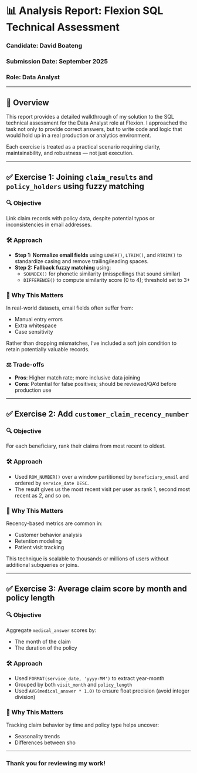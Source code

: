 # 📊 Analysis Report: Flexion SQL Technical Assessment

### Candidate: David Boateng 
### Submission Date: September 2025  
### Role: Data Analyst  

---

## 📝 Overview

This report provides a detailed walkthrough of my solution to the SQL technical assessment for the Data Analyst role at Flexion. I approached the task not only to provide correct answers, but to write code and logic that would hold up in a real production or analytics environment.

Each exercise is treated as a practical scenario requiring clarity, maintainability, and robustness — not just execution.

---

## ✅ Exercise 1: Joining `claim_results` and `policy_holders` using fuzzy matching

### 🔍 Objective

Link claim records with policy data, despite potential typos or inconsistencies in email addresses.

### 🛠️ Approach

- **Step 1: Normalize email fields** using `LOWER()`, `LTRIM()`, and `RTRIM()` to standardize casing and remove trailing/leading spaces.
- **Step 2: Fallback fuzzy matching** using:
  - `SOUNDEX()` for phonetic similarity (misspellings that sound similar)
  - `DIFFERENCE()` to compute similarity score (0 to 4); threshold set to 3+

### 🧠 Why This Matters

In real-world datasets, email fields often suffer from:
- Manual entry errors
- Extra whitespace
- Case sensitivity

Rather than dropping mismatches, I’ve included a soft join condition to retain potentially valuable records.

### ⚖️ Trade-offs

- **Pros**: Higher match rate; more inclusive data joining
- **Cons**: Potential for false positives; should be reviewed/QA’d before production use

---

## ✅ Exercise 2: Add `customer_claim_recency_number`

### 🔍 Objective

For each beneficiary, rank their claims from most recent to oldest.

### 🛠️ Approach

- Used `ROW_NUMBER()` over a window partitioned by `beneficiary_email` and ordered by `service_date DESC`.
- The result gives us the most recent visit per user as rank 1, second most recent as 2, and so on.

### 🧠 Why This Matters

Recency-based metrics are common in:
- Customer behavior analysis
- Retention modeling
- Patient visit tracking

This technique is scalable to thousands or millions of users without additional subqueries or joins.

---

## ✅ Exercise 3: Average claim score by month and policy length

### 🔍 Objective

Aggregate `medical_answer` scores by:
- The month of the claim
- The duration of the policy

### 🛠️ Approach

- Used `FORMAT(service_date, 'yyyy-MM')` to extract year-month
- Grouped by both `visit_month` and `policy_length`
- Used `AVG(medical_answer * 1.0)` to ensure float precision (avoid integer division)

### 🧠 Why This Matters

Tracking claim behavior by time and policy type helps uncover:
- Seasonality trends
- Differences between sho

---

### Thank you for reviewing my work!

